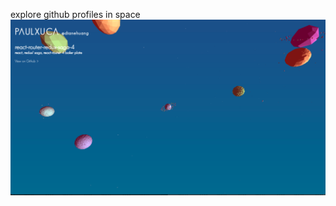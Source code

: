 explore github profiles in space
![example](https://raw.githubusercontent.com/paulxuca/nomanshub/master/Screen%20Shot%202016-11-18%20at%202.09.52%20PM.png)
